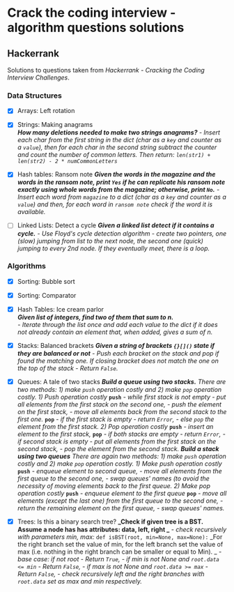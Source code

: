 # Crack the coding interview - algorithm questions solutions

## Hackerrank
Solutions to questions taken from _Hackerrank - Cracking the Coding Interview Challenges_.

### Data Structures
 - [x] Arrays: Left rotation  
 - [x] Strings: Making anagrams  
 _**How many deletions needed to make two strings anagrams?**_
 _- Insert each char from the first string in the dict (char as a `key` and counter as a `value`), then for each char in the second string subtract the counter and count the number of common letters. Then return:
 `len(str1) + len(str2) - 2 * numCommonLetters`_
 - [x] Hash tables: Ransom note
 **_Given the words in the magazine and the words in the ransom note, print `Yes` if he can replicate his ransom note _exactly_ using whole words from the magazine; otherwise, print `No`._**
 _- Insert each word from `magazine` to a dict (char as a `key` and counter as a `value`) and then, for each word in `ransom note` check if the word it is available._
 - [ ] Linked Lists: Detect a cycle
 _**Given a linked list detect if it contains a cycle.**_
 _- Use Floyd's cycle detection algorithm - create two pointers, one (slow) jumping from list to the next node, the second one (quick) jumping to every 2nd node. If they eventually meet, there is a loop._


### Algorithms
 - [x] Sorting: Bubble sort  
 - [x] Sorting: Comparator  
 - [x] Hash Tables: Ice cream parlor  
_**Given list of integers, find two of them that sum to n.**_  
_- Iterate through the list once and add each value to the dict if it does not already contain an element that, when added, gives a sum of n._
 - [x] Stacks: Balanced brackets
 _**Given a string of brackets `{}[]()` state if they are balanced or not**_
 _- Push each bracket on the stack and pop if found the matching one. If closing bracket does not match the one on the top of the stack - Return `False`._
 - [x] Queues: A tale of two stacks
 _**Build a queue using two stacks.**_
 _There are two methods: 1) make `push` operation costly and 2) make `pop` operation costly._
 _1) Push operation costly_
 **`push`**
 _- while first stack is not empty - put all elements from the first stack on the second one,_
 _- push the element on the first stack,_
 _- move all elements back from the second stack to the first one._
 **`pop`**
 _- if the first stack is empty - return `Error`,_
 _- else `pop` the element from the first stack._
_2) Pop operation costly_
**`push`**
_- insert an element to the first stack,_
 **`pop`**
 _- if both stacks are empty - return `Error`,_
 _- if second stack is empty - put all elements from the first stack on the second stack,_
 _- pop the element from the second stack._
 _**Build a stack using two queues**_
_There are again two methods: 1) make `push` operation costly and 2) make `pop` operation costly._
_1) Make push operation costly_
**`push`**
_- enqueue element to second queue,_
_- move all elements from the first queue to the second one,_
_- swap queues' names (to avoid the necessity of moving elements back to the first queue._
_2) Make pop operation costly_
**`push`**
_- enqueue element to the first queue_
**`pop`**
_- move all elements (except the last one) from the first queue to the second one,_
_- return the remaining element on the first queue,_
_- swap queues' names._

 - [x] Trees: Is this a binary search tree?
 **_Check if given tree is a BST.  Assume a node has has attributes: data, left, right _**
 _- check recursively with parameters min, max:_
`def isBST(root, min=None, max=None):`
_For the right branch set the value of min, for the left branch set the value of max (i.e. nothing in the right branch can be smaller or equal to Min). _
 _- base case: if not root - Return `True`,_
 _- if min is not None and `root.data <= min` - Return `False`,_
 _- if max is not None and `root.data >= max` - Return `False`,_
 _- check recursively left and the right branches with `root.data` set as max and min respectively._
